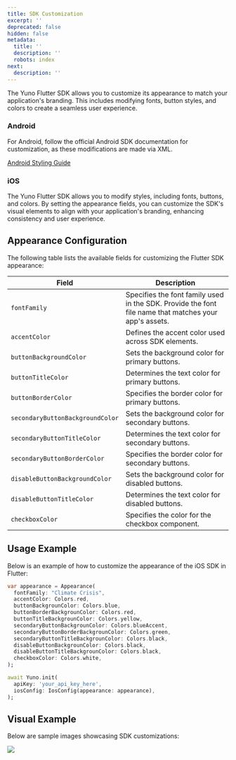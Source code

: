 ```yaml
---
title: SDK Customization
excerpt: ''
deprecated: false
hidden: false
metadata:
  title: ''
  description: ''
  robots: index
next:
  description: ''
---
```

The Yuno Flutter SDK allows you to customize its appearance to match your application's branding. This includes modifying fonts, button styles, and colors to create a seamless user experience.

### Android

For Android, follow the official Android SDK documentation for customization, as these modifications are made via XML.

[Android Styling Guide](https://docs.y.uno/docs/sdk-customizations-android)

### iOS

The Yuno Flutter SDK allows you to modify styles, including fonts, buttons, and colors. By setting the appearance fields, you can customize the SDK's visual elements to align with your application's branding, enhancing consistency and user experience.

## Appearance Configuration

The following table lists the available fields for customizing the Flutter SDK appearance:

| Field                            | Description                                                                                           |
| -------------------------------- | ----------------------------------------------------------------------------------------------------- |
| `fontFamily`                     | Specifies the font family used in the SDK. Provide the font file name that matches your app's assets. |
| `accentColor`                    | Defines the accent color used across SDK elements.                                                    |
| `buttonBackgroundColor`          | Sets the background color for primary buttons.                                                        |
| `buttonTitleColor`               | Determines the text color for primary buttons.                                                        |
| `buttonBorderColor`              | Specifies the border color for primary buttons.                                                       |
| `secondaryButtonBackgroundColor` | Sets the background color for secondary buttons.                                                      |
| `secondaryButtonTitleColor`      | Determines the text color for secondary buttons.                                                      |
| `secondaryButtonBorderColor`     | Specifies the border color for secondary buttons.                                                     |
| `disableButtonBackgroundColor`   | Sets the background color for disabled buttons.                                                       |
| `disableButtonTitleColor`        | Determines the text color for disabled buttons.                                                       |
| `checkboxColor`                  | Specifies the color for the checkbox component.                                                       |

## Usage Example

Below is an example of how to customize the appearance of the iOS SDK in Flutter:

```dart
var appearance = Appearance(
  fontFamily: "Climate Crisis",
  accentColor: Colors.red,
  buttonBackgrounColor: Colors.blue,
  buttonBorderBackgrounColor: Colors.red,
  buttonTitleBackgrounColor: Colors.yellow,
  secondaryButtonBackgrounColor: Colors.blueAccent,
  secondaryButtonBorderBackgrounColor: Colors.green,
  secondaryButtonTitleBackgrounColor: Colors.black,
  disableButtonBackgrounColor: Colors.black,
  disableButtonTitleBackgrounColor: Colors.black,
  checkboxColor: Colors.white,
);

await Yuno.init( 
  apiKey: 'your_api_key_here',
  iosConfig: IosConfig(appearance: appearance), 
);

```

## Visual Example

Below are sample images showcasing SDK customizations:

![](https://files.readme.io/01e3024c6a162d6ddbbec180b3931dafb3c727a0370ecf8132b37c6046b0e46d-image2.png)